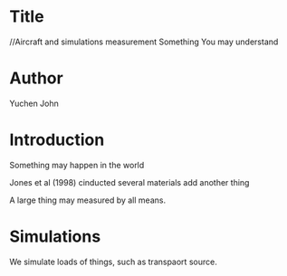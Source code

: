 # Title
//Aircraft and simulations measurement Something You may understand

# Author
Yuchen
John

# Introduction
Something may happen in the world

Jones et al (1998) cinducted several materials
add another thing

A large thing may measured by all means.

# Simulations
We simulate loads of things, such as transpaort source.
